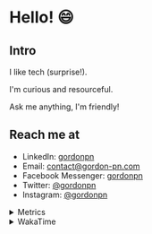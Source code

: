 # Hello! 😄

## Intro

I like tech (surprise!).

I'm curious and resourceful.

Ask me anything, I'm friendly!

## Reach me at

- LinkedIn: [gordonpn](https://www.linkedin.com/in/gordonpn/)
- Email: [contact@gordon-pn.com](mailto:contact@gordon-pn.com)
- Facebook Messenger: [gordonpn](https://www.messenger.com/t/Gordonpn)
- Twitter: [@gordonpn](https://twitter.com/Gordonpn)
- Instagram: [@gordonpn](https://www.instagram.com/gordonpn/)

<details>
  <summary>Metrics</summary>

  <img align="center" src="https://github.com/gordonpn/gordonpn/blob/master/github-metrics.svg" alt="GitHub Metrics">

</details>

<details>
  <summary>WakaTime</summary>

  <!--START_SECTION:waka-->
**I'm an Early 🐤** 

```text
🌞 Morning    178 commits    █████░░░░░░░░░░░░░░░░░░░░   21.63% 
🌆 Daytime    313 commits    █████████░░░░░░░░░░░░░░░░   38.03% 
🌃 Evening    296 commits    █████████░░░░░░░░░░░░░░░░   35.97% 
🌙 Night      36 commits     █░░░░░░░░░░░░░░░░░░░░░░░░   4.37%

```
📅 **I'm Most Productive on Wednesday** 

```text
Monday       128 commits    ████░░░░░░░░░░░░░░░░░░░░░   15.55% 
Tuesday      101 commits    ███░░░░░░░░░░░░░░░░░░░░░░   12.27% 
Wednesday    185 commits    █████░░░░░░░░░░░░░░░░░░░░   22.48% 
Thursday     110 commits    ███░░░░░░░░░░░░░░░░░░░░░░   13.37% 
Friday       124 commits    ███░░░░░░░░░░░░░░░░░░░░░░   15.07% 
Saturday     61 commits     █░░░░░░░░░░░░░░░░░░░░░░░░   7.41% 
Sunday       114 commits    ███░░░░░░░░░░░░░░░░░░░░░░   13.85%

```


📊 **This Week I Spent My Time On** 

```text
💬 Programming Languages: 
Java                     5 hrs 32 mins       ████████████████░░░░░░░░░   64.99% 
Markdown                 1 hr 24 mins        ████░░░░░░░░░░░░░░░░░░░░░   16.6% 
JSON                     53 mins             ██░░░░░░░░░░░░░░░░░░░░░░░   10.43% 
Makefile                 15 mins             ░░░░░░░░░░░░░░░░░░░░░░░░░   3.06% 
Bash                     11 mins             ░░░░░░░░░░░░░░░░░░░░░░░░░   2.23%

🔥 Editors: 
IntelliJ                 6 hrs 38 mins       ███████████████████░░░░░░   77.87% 
VS Code                  1 hr 53 mins        █████░░░░░░░░░░░░░░░░░░░░   22.13%

```


 Last Updated on 30/10/2022 10:27:20 UTC
<!--END_SECTION:waka-->
</details>
